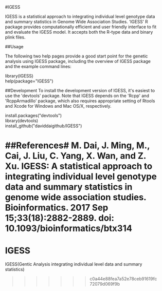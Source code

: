 #IGESS

IGESS is a statistical approach to integrating individual level genotype data and summary statistics in Genome Wide Association Studies. 'IGESS' R package provides computationally efficient and user friendly interface to fit and evaluate the IGESS model. It accepts both the R-type data  and binary plink files.

##Usage

The following two help pages provide a good start point for the genetic analysis using IGESS package, including the overview of IGESS package and the example command lines: 

library(IGESS)  
help(package="IGESS")  

##Development 
To install the development version of IGESS, it's easiest to use the 'devtools' package. Note that IGESS depends on the 'Rcpp' and 'RcppArmadillo' package, which also requires appropriate setting of Rtools and Xcode for Windows and Mac OS/X, respectively.

install.packages("devtools")  
library(devtools)  
install_github("daviddaigithub/IGESS")  

##References#
M. Dai, J. Ming, M., Cai, J. Liu, C. Yang, X. Wan, and Z. Xu. IGESS: A statistical approach to integrating individual level genotype data and summary statistics in genome wide association studies. Bioinformatics. 2017 Sep 15;33(18):2882-2889. doi: 10.1093/bioinformatics/btx314
=======
# IGESS
IGESS(Gentic Analysis integrating individual level data and summary statistics)
>>>>>>> c0a44e88fea7a52e78ceb91619fc72079d069f9b
